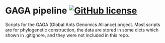# GAGA pipeline [![GitHub license](https://img.shields.io/badge/license-Apache%202.0-blue.svg)](https://github.com/lzlniu/GAGA_project/blob/master/LICENSE)
Scripts for the GAGA (Global Ants Genomics Alliance) project.
Most scripts are for phylogenetic construction, the data are stored in some dicts which shown in .gitignore, and they were not included in this repo.

